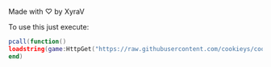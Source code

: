 Made with ♡ by XyraV

To use this just execute:

```lua
pcall(function()
loadstring(game:HttpGet("https://raw.githubusercontent.com/cookieys/cookieys-hub/refs/heads/main/Loader.lua"))()
end)
